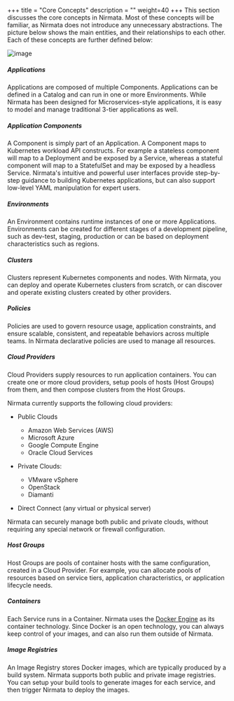 +++
title = "Core Concepts"
description = ""
weight=40
+++
This section discusses the core concepts in Nirmata. Most of these
concepts will be familiar, as Nirmata does not introduce any unnecessary
abstractions. The picture below shows the main entities, and their
relationships to each other. Each of these concepts are further defined
below:

![image](/images/concepts.png)

##### Applications
Applications are composed of multiple Components. Applications can be
defined in a Catalog and can run in one or more Environments. While
Nirmata has been designed for Microservices-style applications, it is
easy to model and manage traditional 3-tier applications as well.

##### Application Components
A Component is simply part of an Application. A Component maps to
Kubernetes workload API constructs. For example a stateless component
will map to a Deployment and be exposed by a Service, whereas a stateful
component will map to a StatefulSet and may be exposed by a headless
Service. Nirmata's intuitive and powerful user interfaces provide
step-by-step guidance to building Kubernetes applications, but can also
support low-level YAML manipulation for expert users.

##### Environments
An Environment contains runtime instances of one or more Applications.
Environments can be created for different stages of a development
pipeline, such as dev-test, staging, production or can be based on
deployment characteristics such as regions.

##### Clusters
Clusters represent Kubernetes components and nodes. With Nirmata, you
can deploy and operate Kubernetes clusters from scratch, or can discover
and operate existing clusters created by other providers.

##### Policies
Policies are used to govern resource usage, application constraints, and
ensure scalable, consistent, and repeatable behaviors across multiple
teams. In Nirmata declarative policies are used to manage all resources.

##### Cloud Providers
Cloud Providers supply resources to run application containers. You can
create one or more cloud providers, setup pools of hosts (Host Groups)
from them, and then compose clusters from the Host Groups.

Nirmata currently supports the following cloud providers:

-   Public Clouds

    -   Amazon Web Services (AWS)
    -   Microsoft Azure
    -   Google Compute Engine
    -   Oracle Cloud Services

-   Private Clouds:

    -   VMware vSphere
    -   OpenStack
    -   Diamanti

-   Direct Connect (any virtual or physical server)

Nirmata can securely manage both public and private clouds, without
requiring any special network or firewall configuration.

##### Host Groups
Host Groups are pools of container hosts with the same configuration,
created in a Cloud Provider. For example, you can allocate pools of
resources based on service tiers, application characteristics, or
application lifecycle needs. 

##### Containers
Each Service runs in a Container. Nirmata uses the [Docker
Engine](http://www.docker.io) as its container technology. Since Docker
is an open technology, you can always keep control of your images, and
can also run them outside of Nirmata.

##### Image Registries
An Image Registry stores Docker images, which are typically produced by
a build system. Nirmata supports both public and private image
registries. You can setup your build tools to generate images for each
service, and then trigger Nirmata to deploy the images.
